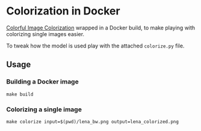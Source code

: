 # Colorization in Docker

[Colorful Image Colorization](https://github.com/richzhang/colorization) wrapped
in a Docker build, to make playing with colorizing single images easier.

To tweak how the model is used play with the attached `colorize.py` file.

## Usage

### Building a Docker image

```
make build
```

### Colorizing a single image

```
make colorize input=$(pwd)/lena_bw.png output=lena_colorized.png
```
